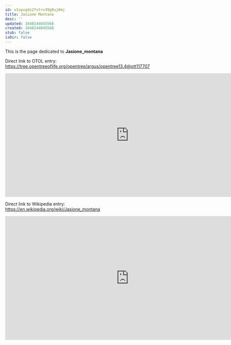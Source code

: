 ```yaml
---
id: u1xpvgdz2fstrv39g9uj0mj
title: Jasione Montana
desc: ''
updated: 1648144045568
created: 1648144045568
stub: false
isDir: false
---
```

This is the page dedicated to **Jasione_montana**


Direct link to OTOL entry: https://tree.opentreeoflife.org/opentree/argus/opentree13.4@ott117707



<html>
    <body>
    <iframe src="https://tree.opentreeoflife.org/opentree/argus/opentree13.4@ott117707"
    width="800" height="400" frameborder="0" allowfullscreen> </iframe>
    </body>
</html>
    


Direct link to Wikipedia entry: https://en.wikipedia.org/wiki/Jasione_montana



<html>
    <body>
    <iframe src="https://en.wikipedia.org/wiki/Jasione_montana"
    width="800" height="400" frameborder="0" allowfullscreen> </iframe>
    </body>
</html>
    

